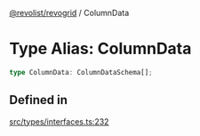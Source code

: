 [@revolist/revogrid](README.md) / ColumnData

# Type Alias: ColumnData

```ts
type ColumnData: ColumnDataSchema[];
```

## Defined in

[src/types/interfaces.ts:232](https://github.com/revolist/revogrid/blob/479ecce95b25b0761395add7477e34a6fe066174/src/types/interfaces.ts#L232)
